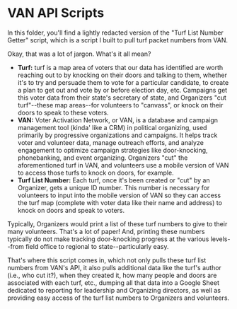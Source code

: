 # VAN API Scripts
In this folder, you'll find a lightly redacted version of the "Turf List Number Getter" script, which is a script I built to pull turf packet numbers from VAN.

Okay, that was a lot of jargon. What's it all mean?
- **Turf:** turf is a map area of voters that our data has identified are worth reaching out to by knocking on their doors and talking to them, whether it's to try and persuade them to vote for a particular candidate, to create a plan to get out and vote by or before election day, etc. Campaigns get this voter data from their state's secretary of state, and Organizers "cut turf"--these map areas--for volunteers to "canvass", or knock on their doors to speak to these voters.
- **VAN:** Voter Activation Network, or VAN, is a database and campaign management tool (kinda' like a CRM) in political organizing, used primarily by progressive organizations and campaigns. It helps track voter and volunteer data, manage outreach efforts, and analyze engagement to optimize campaign strategies like door-knocking, phonebanking, and event organizing. Organizers "cut" the aforementioned turf in VAN, and volunteers use a mobile version of VAN to access those turfs to knock on doors, for example.
- **Turf List Number:** Each turf, once it's been created or "cut" by an Organizer, gets a unique ID number. This number is necessary for volunteers to input into the mobile version of VAN so they can access the turf map (complete with voter data like their name and address) to knock on doors and speak to voters.

Typically, Organizers would print a list of these turf numbers to give to their many volunteers. That's a lot of paper! And, printing these numbers typically do not make tracking door-knocking progress at the various levels--from field office to regional to state--particularly easy.

That's where this script comes in, which not only pulls these turf list numbers from VAN's API, it also pulls additional data like the turf's author (i.e., who cut it?), when they created it, how many people and doors are associated with each turf, etc., dumping all that data into a Google Sheet dedicated to reporting for leadership and Organizing directors, as well as providing easy access of the turf list numbers to Organizers and volunteers.
